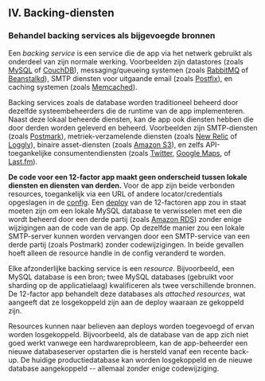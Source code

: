 ## IV. Backing-diensten
### Behandel backing services als bijgevoegde bronnen

Een *backing service* is een service die de app via het netwerk gebruikt als onderdeel van zijn normale werking. Voorbeelden zijn datastores (zoals [MySQL](http://dev.mysql.com/) of [CouchDB](http://couchdb.apache.org/)), messaging/queueing systemen (zoals [RabbitMQ](http://www.rabbitmq.com/) of [Beanstalkd](https://beanstalkd.github.io)), SMTP diensten voor uitgaande email (zoals [Postfix](http://www.postfix.org/)), en caching systemen (zoals [Memcached](http://memcached.org/)).

Backing services zoals de database worden traditioneel beheerd door dezelfde systeembeheerders die de runtime van de app implementeren. Naast deze lokaal beheerde diensten, kan de app ook diensten hebben die door derden worden geleverd en beheerd. Voorbeelden zijn SMTP-diensten (zoals [Postmark](http://postmarkapp.com/)), metriek-verzamelende diensten (zoals [New Relic](http://newrelic.com/) of [Loggly](http://www.loggly.com/)), binaire asset-diensten (zoals [Amazon S3](http://aws.amazon.com/s3/)), en zelfs API-toegankelijke consumentendiensten (zoals [Twitter](http://dev.twitter.com/), [Google Maps](https://developers.google.com/maps/), of [Last.fm](http://www.last.fm/api)).

**De code voor een 12-factor app maakt geen onderscheid tussen lokale diensten en diensten van derden.** Voor de app zijn beide verbonden resources, toegankelijk via een URL of andere locator/credentials opgeslagen in de [config](./config). Een [deploy](./codebase) van de 12-factoren app zou in staat moeten zijn om een lokale MySQL database te verwisselen met een die wordt beheerd door een derde partij (zoals [Amazon RDS](http://aws.amazon.com/rds/)) zonder enige wijzigingen aan de code van de app. Op dezelfde manier zou een lokale SMTP-server kunnen worden vervangen door een SMTP-service van een derde partij (zoals Postmark) zonder codewijzigingen. In beide gevallen hoeft alleen de resource handle in de config veranderd te worden.

Elke afzonderlijke backing service is een *resource*. Bijvoorbeeld, een MySQL database is een bron; twee MySQL databases (gebruikt voor sharding op de applicatielaag) kwalificeren als twee verschillende bronnen. De 12-factor app behandelt deze databases als *attached resources*, wat aangeeft dat ze losgekoppeld zijn aan de deploy waaraan ze gekoppeld zijn.

Resources kunnen naar believen aan deploys worden toegevoegd of ervan worden losgekoppeld. Bijvoorbeeld, als de database van de app zich niet goed werkt vanwege een hardwareprobleem, kan de app-beheerder een nieuwe databaseserver opstarten die is hersteld vanaf een recente back-up. De huidige productiedatabase kan worden losgekoppeld en de nieuwe database aangekoppeld -- allemaal zonder enige codewijziging.